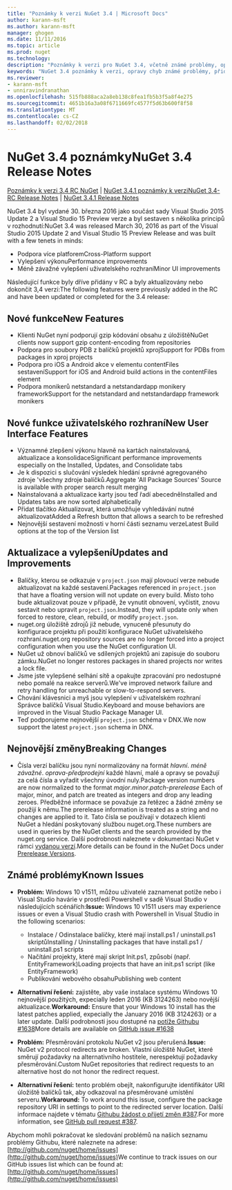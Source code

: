 ```yaml
---
title: "Poznámky k verzi NuGet 3.4 | Microsoft Docs"
author: karann-msft
ms.author: karann-msft
manager: ghogen
ms.date: 11/11/2016
ms.topic: article
ms.prod: nuget
ms.technology: 
description: "Poznámky k verzi pro NuGet 3.4, včetně známé problémy, opravy chyb, přidaných funkcí a chcete."
keywords: "NuGet 3.4 poznámky k verzi, opravy chyb známé problémy, přidat funkce, chcete"
ms.reviewer:
- karann-msft
- unniravindranathan
ms.openlocfilehash: 515fb888aca2a8eb138c8fea1fb5b3f5a8f4e275
ms.sourcegitcommit: 4651b16a3a08f6711669fc4577f5d63b600f8f58
ms.translationtype: MT
ms.contentlocale: cs-CZ
ms.lasthandoff: 02/02/2018
---
```

# <a name="nuget-34-release-notes"></a><span data-ttu-id="7ed85-104">NuGet 3.4 poznámky</span><span class="sxs-lookup"><span data-stu-id="7ed85-104">NuGet 3.4 Release Notes</span></span>

<span data-ttu-id="7ed85-105">[Poznámky k verzi 3.4 RC NuGet](../release-notes/nuget-3.4-RC.md) | [NuGet 3.4.1 poznámky k verzi](../release-notes/nuget-3.4.1.md)</span><span class="sxs-lookup"><span data-stu-id="7ed85-105">[NuGet 3.4-RC Release Notes](../release-notes/nuget-3.4-RC.md) | [NuGet 3.4.1 Release Notes](../release-notes/nuget-3.4.1.md)</span></span>

<span data-ttu-id="7ed85-106">NuGet 3.4 byl vydané 30. března 2016 jako součást sady Visual Studio 2015 Update 2 a Visual Studio 15 Preview verze a byl sestaven s několika principů v rozhodnutí:</span><span class="sxs-lookup"><span data-stu-id="7ed85-106">NuGet 3.4 was released March 30, 2016 as part of the Visual Studio 2015 Update 2 and Visual Studio 15 Preview Release and was built with a few tenets in minds:</span></span>

*  <span data-ttu-id="7ed85-107">Podpora více platforem</span><span class="sxs-lookup"><span data-stu-id="7ed85-107">Cross-Platform support</span></span>
*  <span data-ttu-id="7ed85-108">Vylepšení výkonu</span><span class="sxs-lookup"><span data-stu-id="7ed85-108">Performance improvements</span></span>
*  <span data-ttu-id="7ed85-109">Méně závažné vylepšení uživatelského rozhraní</span><span class="sxs-lookup"><span data-stu-id="7ed85-109">Minor UI improvements</span></span>

<span data-ttu-id="7ed85-110">Následující funkce byly dříve přidány v RC a byly aktualizovány nebo dokončit 3,4 verzi:</span><span class="sxs-lookup"><span data-stu-id="7ed85-110">The following features were previously added in the RC and have been updated or completed for the 3.4 release:</span></span>

## <a name="new-features"></a><span data-ttu-id="7ed85-111">Nové funkce</span><span class="sxs-lookup"><span data-stu-id="7ed85-111">New Features</span></span>

* <span data-ttu-id="7ed85-112">Klienti NuGet nyní podporují gzip kódování obsahu z úložiště</span><span class="sxs-lookup"><span data-stu-id="7ed85-112">NuGet clients now support gzip content-encoding from repositories</span></span>
* <span data-ttu-id="7ed85-113">Podpora pro soubory PDB z balíčků projektů xproj</span><span class="sxs-lookup"><span data-stu-id="7ed85-113">Support for PDBs from packages in xproj projects</span></span>
* <span data-ttu-id="7ed85-114">Podpora pro iOS a Android akce v elementu contentFiles sestavení</span><span class="sxs-lookup"><span data-stu-id="7ed85-114">Support for iOS and Android build actions in the contentFiles element</span></span>
* <span data-ttu-id="7ed85-115">Podpora monikerů netstandard a netstandardapp monikery framework</span><span class="sxs-lookup"><span data-stu-id="7ed85-115">Support for the netstandard and netstandardapp framework monikers</span></span>

## <a name="new-user-interface-features"></a><span data-ttu-id="7ed85-116">Nové funkce uživatelského rozhraní</span><span class="sxs-lookup"><span data-stu-id="7ed85-116">New User Interface Features</span></span>

* <span data-ttu-id="7ed85-117">Významné zlepšení výkonu hlavně na kartách nainstalovaná, aktualizace a konsolidace</span><span class="sxs-lookup"><span data-stu-id="7ed85-117">Significant performance improvements especially on the Installed, Updates, and Consolidate tabs</span></span>
* <span data-ttu-id="7ed85-118">Je k dispozici s slučování výsledek hledání správné agregovaného zdroje 'všechny zdroje balíčků.</span><span class="sxs-lookup"><span data-stu-id="7ed85-118">Aggregate 'All Package Sources' Source is available with proper search result merging</span></span>
* <span data-ttu-id="7ed85-119">Nainstalovaná a aktualizace karty jsou teď řadí abecedně</span><span class="sxs-lookup"><span data-stu-id="7ed85-119">Installed and Updates tabs are now sorted alphabetically</span></span>
* <span data-ttu-id="7ed85-120">Přidat tlačítko Aktualizovat, která umožňuje vyhledávání nutné aktualizovat</span><span class="sxs-lookup"><span data-stu-id="7ed85-120">Added a Refresh button that allows a search to be refreshed</span></span>
* <span data-ttu-id="7ed85-121">Nejnovější sestavení možnosti v horní části seznamu verze</span><span class="sxs-lookup"><span data-stu-id="7ed85-121">Latest Build options at the top of the Version list</span></span>

## <a name="updates-and-improvements"></a><span data-ttu-id="7ed85-122">Aktualizace a vylepšení</span><span class="sxs-lookup"><span data-stu-id="7ed85-122">Updates and Improvements</span></span>

* <span data-ttu-id="7ed85-123">Balíčky, kterou se odkazuje v `project.json` mají plovoucí verze nebude aktualizovat na každé sestavení.</span><span class="sxs-lookup"><span data-stu-id="7ed85-123">Packages referenced in `project.json` that have a floating version will not update on every build.</span></span> <span data-ttu-id="7ed85-124">Místo toho bude aktualizovat pouze v případě, že vynutit obnovení, vyčistit, znovu sestavit nebo upravit `project.json`.</span><span class="sxs-lookup"><span data-stu-id="7ed85-124">Instead, they will update only when forced to restore, clean, rebuild, or modify `project.json`.</span></span>
* <span data-ttu-id="7ed85-125">nuget.org úložiště zdrojů již nebude, vynuceně přesunuty do konfigurace projektu při použití konfigurace NuGet uživatelského rozhraní.</span><span class="sxs-lookup"><span data-stu-id="7ed85-125">nuget.org repository sources are no longer forced into a project configuration when you use the NuGet configuration UI.</span></span>
* <span data-ttu-id="7ed85-126">NuGet už obnoví balíčků ve sdílených projektů ani zapisuje do souboru zámku.</span><span class="sxs-lookup"><span data-stu-id="7ed85-126">NuGet no longer restores packages in shared projects nor writes a lock file.</span></span>
* <span data-ttu-id="7ed85-127">Jsme jste vylepšené selhání sítě a opakujte zpracování pro nedostupné nebo pomalé na reakce serverů.</span><span class="sxs-lookup"><span data-stu-id="7ed85-127">We've improved network failure and retry handling for unreachable or slow-to-respond servers.</span></span>
* <span data-ttu-id="7ed85-128">Chování klávesnici a myš jsou vylepšení v uživatelském rozhraní Správce balíčků Visual Studio.</span><span class="sxs-lookup"><span data-stu-id="7ed85-128">Keyboard and mouse behaviors are improved in the Visual Studio Package Manager UI.</span></span>
* <span data-ttu-id="7ed85-129">Teď podporujeme nejnovější `project.json` schéma v DNX.</span><span class="sxs-lookup"><span data-stu-id="7ed85-129">We now support the latest `project.json` schema in DNX.</span></span>

## <a name="breaking-changes"></a><span data-ttu-id="7ed85-130">Nejnovější změny</span><span class="sxs-lookup"><span data-stu-id="7ed85-130">Breaking Changes</span></span>

* <span data-ttu-id="7ed85-131">Čísla verzí balíčku jsou nyní normalizovány na formát *hlavní*. *méně závažné*. *oprava*-*předprodejní* každé hlavní, malé a opravy se považují za celá čísla a vyřadit všechny úvodní nuly.</span><span class="sxs-lookup"><span data-stu-id="7ed85-131">Package version numbers are now normalized to the format *major*.*minor*.*patch*-*prerelease*   Each of major, minor, and patch are treated as integers and drop any leading zeroes.</span></span>  <span data-ttu-id="7ed85-132">Předběžné informace se považuje za řetězec a žádné změny se použijí k němu.</span><span class="sxs-lookup"><span data-stu-id="7ed85-132">The prerelease information is treated as a string and no changes are applied to it.</span></span> <span data-ttu-id="7ed85-133">Tato čísla se používají v dotazech klienti NuGet a hledání poskytovaný službou nuget.org.</span><span class="sxs-lookup"><span data-stu-id="7ed85-133">These numbers are used in queries by the NuGet clients and the search provided by the nuget.org service.</span></span>  <span data-ttu-id="7ed85-134">Další podrobnosti naleznete v dokumentaci NuGet v rámci [vydanou verzí](../create-packages/prerelease-packages.md).</span><span class="sxs-lookup"><span data-stu-id="7ed85-134">More details can be found in the NuGet Docs under [Prerelease Versions](../create-packages/prerelease-packages.md).</span></span>

## <a name="known-issues"></a><span data-ttu-id="7ed85-135">Známé problémy</span><span class="sxs-lookup"><span data-stu-id="7ed85-135">Known Issues</span></span>

* <span data-ttu-id="7ed85-136">**Problém:** Windows 10 v1511, můžou uživatelé zaznamenat potíže nebo i Visual Studio havárie v prostředí Powershell v sadě Visual Studio v následujících scénářích:</span><span class="sxs-lookup"><span data-stu-id="7ed85-136">**Issue:** Windows 10 v1511 users may experience issues or even a Visual Studio crash with Powershell in Visual Studio in the following scenarios:</span></span>
    * <span data-ttu-id="7ed85-137">Instalace / Odinstalace balíčky, které mají install.ps1 / uninstall.ps1 skriptů</span><span class="sxs-lookup"><span data-stu-id="7ed85-137">Installing / Uninstalling packages that have install.ps1 / uninstall.ps1 scripts</span></span>
    * <span data-ttu-id="7ed85-138">Načítání projekty, které mají skript Init.ps1, způsobí (např. EntityFramework)</span><span class="sxs-lookup"><span data-stu-id="7ed85-138">Loading projects that have an init.ps1 script (like EntityFramework)</span></span>
    * <span data-ttu-id="7ed85-139">Publikování webového obsahu</span><span class="sxs-lookup"><span data-stu-id="7ed85-139">Publishing web content</span></span>

* <span data-ttu-id="7ed85-140">**Alternativní řešení:** zajistěte, aby vaše instalace systému Windows 10 nejnovější použitých, expecially leden 2016 (KB 3124263) nebo novější aktualizace.</span><span class="sxs-lookup"><span data-stu-id="7ed85-140">**Workaround:** Ensure that your Windows 10 install has the latest patches applied, expecially the January 2016 (KB 3124263) or a later update.</span></span>  <span data-ttu-id="7ed85-141">Další podrobnosti jsou dostupné na [potíže Githubu #1638](http://github.com/nuget/home/issues/1638)</span><span class="sxs-lookup"><span data-stu-id="7ed85-141">More details are available on [GitHub issue #1638](http://github.com/nuget/home/issues/1638)</span></span>

* <span data-ttu-id="7ed85-142">**Problém:** Přesměrování protokolu NuGet v2 jsou přerušená.</span><span class="sxs-lookup"><span data-stu-id="7ed85-142">**Issue:** NuGet v2 protocol redirects are broken.</span></span>
<span data-ttu-id="7ed85-143">Vlastní úložiště NuGet, které směrují požadavky na alternativního hostitele, nerespektují požadavky přesměrování.</span><span class="sxs-lookup"><span data-stu-id="7ed85-143">Custom NuGet repositories that redirect requests to an alternative host do not honor the redirect request.</span></span>
* <span data-ttu-id="7ed85-144">**Alternativní řešení:** tento problém obejít, nakonfigurujte identifikátor URI úložiště balíčků tak, aby odkazoval na přesměrované umístění serveru.</span><span class="sxs-lookup"><span data-stu-id="7ed85-144">**Workaround:**  To work around this issue, configure the package repository URI in settings to point to the redirected server location.</span></span>
<span data-ttu-id="7ed85-145">Další informace najdete v tématu [Githubu žádost o přijetí změn #387](https://github.com/NuGet/NuGet.Client/pull/387).</span><span class="sxs-lookup"><span data-stu-id="7ed85-145">For more information, see [GitHub pull request #387](https://github.com/NuGet/NuGet.Client/pull/387).</span></span>

<span data-ttu-id="7ed85-146">Abychom mohli pokračovat ke sledování problémů na našich seznamu problémy Githubu, které naleznete na adrese: [http://github.com/nuget/home/issues](http://github.com/nuget/home/issues)</span><span class="sxs-lookup"><span data-stu-id="7ed85-146">We continue to track issues on our GitHub issues list which can be found at: [http://github.com/nuget/home/issues](http://github.com/nuget/home/issues)</span></span>